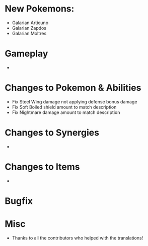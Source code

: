 # New Pokemons:

- Galarian Articuno
- Galarian Zapdos
- Galarian Moltres

# Gameplay

- 

# Changes to Pokemon & Abilities

- Fix Steel Wing damage not applying defense bonus damage
- Fix Soft Boiled shield amount to match description
- Fix Nightmare damage amount to match description

# Changes to Synergies

- 

# Changes to Items

- 

# Bugfix


# Misc


- Thanks to all the contributors who helped with the translations!
